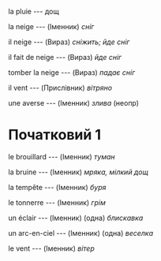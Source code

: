 la pluie --- дощ



la neige --- (Іменник)
*сніг*



il neige --- (Вираз)
*сніжить; йде сніг*



il fait de neige --- (Вираз)
*йде сніг*



tomber la neige --- (Вираз)
*падає сніг*



il vent --- (Прислівник)
*вітряно*



une averse --- (Іменник)
*злива* (неопр)



# Початковий 1
le brouillard --- (Іменник)
*туман*



la bruine --- (Іменник)
*мряка, мілкий дощ*



la tempête --- (Іменник)
*буря*



le tonnerre --- (Іменник)
*грім*



un éclair --- (Іменник)
(одна) *блискавка*



un arc-en-ciel --- (Іменник)
(одна) *веселка*



le vent --- (Іменник)
*вітер*